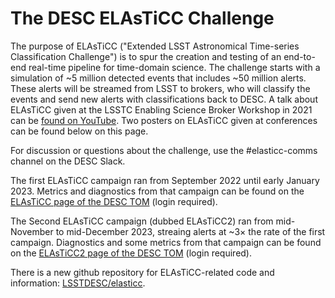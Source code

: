 # The DESC ELAsTiCC Challenge

The purpose of ELAsTiCC ("Extended LSST Astronomical Time-series Classification Challenge") is to spur the creation and testing of an end-to-end real-time pipeline for time-domain science. The challenge starts with a simulation of ~5 million detected events that includes ~50 million alerts. These alerts will be streamed from LSST to brokers, who will classify the events and send new alerts with classifications back to DESC. A talk about ELAsTiCC given at the LSSTC Enabling Science Broker Workshop in 2021 can be [found on YouTube](https://www.youtube.com/watch?v=nGM_0110DDU&list=PLFA428AMRhwADMFsNDC1dttTyIukPhADi&index=30). Two posters on ELAsTiCC given at conferences can be found below on this page.

For discussion or questions about the challenge, use the #elasticc-comms channel on the DESC Slack.

The first ELAsTiCC campaign ran from September 2022 until early January 2023. Metrics and diagnostics from that campaign can be found on the [ELAsTiCC page of the DESC TOM](https://desc-tom.lbl.gov/elasticc/) (login required).

The Second ELAsTiCC campaign (dubbed ELAsTiCC2) ran from mid-November to mid-December 2023, streaing alerts at ~3× the rate of the first campaign. Diagnostics and some metrics from that campaign can be found on the [ELAsTiCC2 page of the DESC TOM](https://desc-tom.lbl.gov/elasticc2/) (login required).

There is a new github repository for ELAsTiCC-related code and information: [LSSTDESC/elasticc](https://github.com/LSSTDESC/elasticc).
